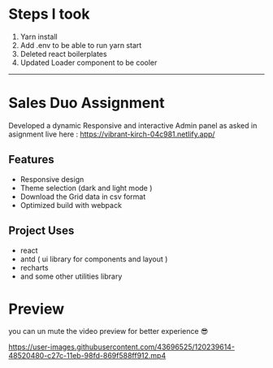 # Steps I took
1. Yarn install
2. Add .env to be able to run yarn start
3. Deleted react boilerplates
4. Updated Loader component to be cooler



---------------------------------------------
# Sales Duo Assignment 
Developed a dynamic Responsive and interactive Admin panel as asked in asignment
live here : https://vibrant-kirch-04c981.netlify.app/
## Features
* Responsive design 
* Theme selection (dark and light mode )
* Download the Grid data in csv format 
* Optimized build with webpack 


## Project Uses
* react 
* antd ( ui library for components and layout )
* recharts
* and some other utilities library


# Preview


you can un mute the video preview for better experience 😎


https://user-images.githubusercontent.com/43696525/120239614-48520480-c27c-11eb-98fd-869f588ff912.mp4



